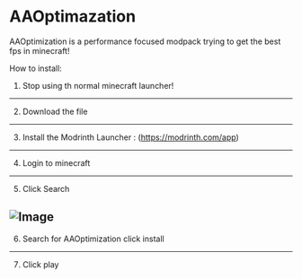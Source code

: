 # AAOptimazation
AAOptimization is a performance focused modpack trying to get the best fps in minecraft!

How to install:

1) Stop using th normal minecraft launcher!
-------------------------------------------
2) Download the file
--------------------
3) Install the Modrinth Launcher : (https://modrinth.com/app)
 ------------------------------------------------------------
4) Login to minecraft
-------------------------------------------------------------------------------------------------
5) Click Search







![Image](https://tinypic.host/images/2023/09/01/Screenshot-2023-09-01-141808.png)
----------------------------------------------------------------------------------------------
6) Search for AAOptimization click install
 -----------------------------------------
7) Click play
 
